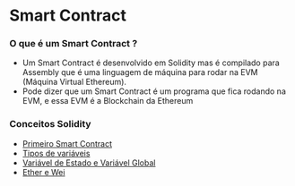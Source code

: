 # Smart Contract 

### O que é um Smart Contract ? 
- Um Smart Contract é desenvolvido em Solidity mas é compilado para Assembly que é uma linguagem de máquina para rodar na EVM (Máquina Virtual Ethereum).
- Pode dizer que um Smart Contract é um programa que fica rodando na EVM, e essa EVM é a Blockchain da Ethereum 

### Conceitos Solidity

* [Primeiro Smart Contract](https://github.com/GustavoGJesus/smart-contracts-solidity/blob/master/FirstContract.sol)
* [Tipos de variáveis](https://github.com/GustavoGJesus/smart-contracts-solidity/blob/master/Types.sol)
* [Variável de Estado e Variável Global](https://github.com/GustavoGJesus/smart-contracts-solidity/blob/master/StateVariables.sol)
* [Ether e Wei](https://github.com/GustavoGJesus/smart-contracts-solidity/blob/master/EtherAndWei.sol)
